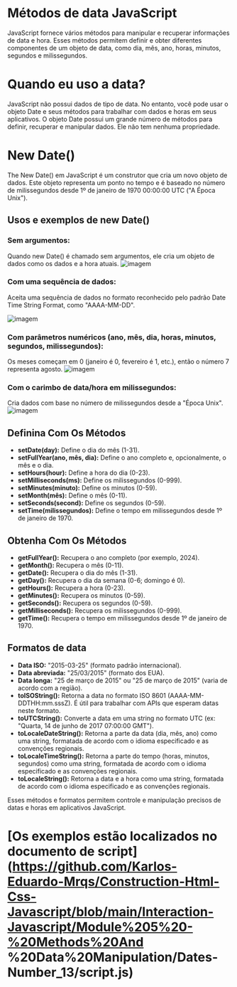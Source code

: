 # Métodos de data JavaScript
JavaScript fornece vários métodos para manipular e recuperar informações de data e hora. Esses métodos permitem definir e obter diferentes componentes de um objeto de data, como dia, mês, ano, horas, minutos, segundos e milissegundos.

# Quando eu uso a data?
JavaScript não possui dados de tipo de data. No entanto, você pode usar o objeto Date e seus métodos para trabalhar com dados e horas em seus aplicativos. O objeto Date possui um grande número de métodos para definir, recuperar e manipular dados. Ele não tem nenhuma propriedade.

# New Date()
The New Date() em JavaScript é um construtor que cria um novo objeto de dados. Este objeto representa um ponto no tempo e é baseado no número de milissegundos desde 1º de janeiro de 1970 00:00:00 UTC ("A Época Unix").

## Usos e exemplos de new Date()

### Sem argumentos:
Quando new Date() é chamado sem argumentos, ele cria um objeto de dados como os dados e a hora atuais.
![imagem](https://github.com/user-attachments/assets/73e0aca8-1ed2-4ce8-b5fe-fcebd78461c5)

### Com uma sequência de dados:
Aceita uma sequência de dados no formato reconhecido pelo padrão Date Time String Format, como "AAAA-MM-DD".

![imagem](https://github.com/user-attachments/assets/2a40bbec-bf74-4950-82b1-387948155971)

### Com parâmetros numéricos (ano, mês, dia, horas, minutos, segundos, milissegundos):
Os meses começam em 0 (janeiro é 0, fevereiro é 1, etc.), então o número 7 representa agosto.
![imagem](https://github.com/user-attachments/assets/beb8e140-2d20-4949-a1a3-1543eec8cae1)

### Com o carimbo de data/hora em milissegundos:
Cria dados com base no número de milissegundos desde a "Época Unix".
![imagem](https://github.com/user-attachments/assets/52982617-8868-4834-a972-e06b645344e5)

## Definina Com Os Métodos
- **setDate(day):** Define o dia do mês (1-31).
- **setFullYear(ano, mês, dia):** Define o ano completo e, opcionalmente, o mês e o dia.
- **setHours(hour):** Define a hora do dia (0-23).
- **setMilliseconds(ms):** Define os milissegundos (0-999).
- **setMinutes(minuto):** Define os minutos (0-59).
- **setMonth(mês):** Define o mês (0-11).
- **setSeconds(second):** Define os segundos (0-59).
- **setTime(milissegundos):** Define o tempo em milissegundos desde 1º de janeiro de 1970.

## Obtenha Com Os Métodos
- **getFullYear():** Recupera o ano completo (por exemplo, 2024).
- **getMonth():** Recupera o mês (0-11).
- **getDate():** Recupera o dia do mês (1-31).
- **getDay():** Recupera o dia da semana (0-6; domingo é 0).
- **getHours():** Recupera a hora (0-23).
- **getMinutes():** Recupera os minutos (0-59).
- **getSeconds():** Recupera os segundos (0-59).
- **getMilliseconds():** Recupera os milissegundos (0-999).
- **getTime():** Recupera o tempo em milissegundos desde 1º de janeiro de 1970.

## Formatos de data
- **Data ISO:** "2015-03-25" (formato padrão internacional).
- **Data abreviada:** "25/03/2015" (formato dos EUA).
- **Data longa:** "25 de março de 2015" ou "25 de março de 2015" (varia de acordo com a região).
- **toISOString():** Retorna a data no formato ISO 8601 (AAAA-MM-DDTHH:mm.sssZ). É útil para trabalhar com APIs que esperam datas neste formato.
- **toUTCString():** Converte a data em uma string no formato UTC (ex: "Quarta, 14 de junho de 2017 07:00:00 GMT").
- **toLocaleDateString():** Retorna a parte da data (dia, mês, ano) como uma string, formatada de acordo com o idioma especificado e as convenções regionais.
- **toLocaleTimeString():** Retorna a parte do tempo (horas, minutos, segundos) como uma string, formatada de acordo com o idioma especificado e as convenções regionais.
- **toLocaleString():** Retorna a data e a hora como uma string, formatada de acordo com o idioma especificado e as convenções regionais.

Esses métodos e formatos permitem controle e manipulação precisos de datas e horas em aplicativos JavaScript.

# [Os exemplos estão localizados no documento de script](https://github.com/Karlos-Eduardo-Mrqs/Construction-Html-Css-Javascript/blob/main/Interaction-Javascript/Module%205%20-%20Methods%20And %20Data%20Manipulation/Dates-Number_13/script.js)
